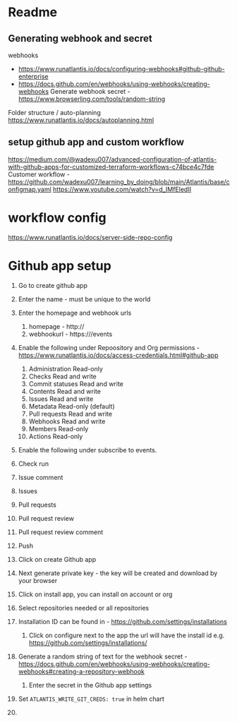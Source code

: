 # Readme

## Generating webhook and secret

webhooks
 - https://www.runatlantis.io/docs/configuring-webhooks#github-github-enterprise
 - https://docs.github.com/en/webhooks/using-webhooks/creating-webhooks
Generate webhook secret - https://www.browserling.com/tools/random-string

Folder structure / auto-planning
https://www.runatlantis.io/docs/autoplanning.html

## setup github app and custom workflow

https://medium.com/@wadexu007/advanced-configuration-of-atlantis-with-github-apps-for-customized-terraform-workflows-c74bce4c7fde
Customer workflow - https://github.com/wadexu007/learning_by_doing/blob/main/Atlantis/base/configmap.yaml
https://www.youtube.com/watch?v=d_IMfEledII


# workflow config 
https://www.runatlantis.io/docs/server-side-repo-config 

# Github app setup
1. Go to create github app
2. Enter the name - must be unique to the world
3. Enter the homepage and webhook urls
   1. homepage - http://<atlantis-domain>
   2. webhookurl - https://<atlantis-domain>/events
4. Enable the following under Repoository and Org permissions - https://www.runatlantis.io/docs/access-credentials.html#github-app
   1. Administration	Read-only
   2. Checks	Read and write
   3. Commit statuses	Read and write
   4. Contents	Read and write
   5. Issues	Read and write
   6.  Metadata	Read-only (default)
   7.  Pull requests	Read and write
   8.  Webhooks	Read and write
   9.  Members	Read-only
   10. Actions	Read-only

5.  Enable the following under subscribe to events. 
   1. Check run
   2. Issue comment
   3. Issues
   4. Pull requests
   5. Pull request review
   6. Pull request review comment
   7. Push
6.  Click on create Github app
7.  Next generate private key - the key will be created and download by your browser
8.  Click on install app, you can install on account or org
9.  Select repositories needed or all repositories
10. Installation ID can be found in - https://github.com/settings/installations
    1.  Click on configure next to the app the url will have the install id e.g. https://github.com/settings/installations/<ID> 
11. Generate a random string of text for the webhook secret - https://docs.github.com/en/webhooks/using-webhooks/creating-webhooks#creating-a-repository-webhook 
    1.  Enter the secret in the Github app settings
12. Set `ATLANTIS_WRITE_GIT_CREDS: true` in helm chart
13. 
